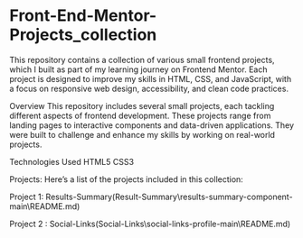 # Front-End-Mentor-Projects_collection
This repository contains a collection of various small frontend projects, which I built as part of my learning journey on Frontend Mentor. Each project is designed to improve my skills in HTML, CSS, and JavaScript, with a focus on responsive web design, accessibility, and clean code practices.

Overview
This repository includes several small projects, each tackling different aspects of frontend development. These projects range from landing pages to interactive components and data-driven applications. They were built to challenge and enhance my skills by working on real-world projects.

Technologies Used
HTML5
CSS3
  
Projects:
Here’s a list of the projects included in this collection:

Project 1: Results-Summary(Result-Summary\results-summary-component-main\README.md) 

Project 2 : Social-Links(Social-Links\social-links-profile-main\README.md)